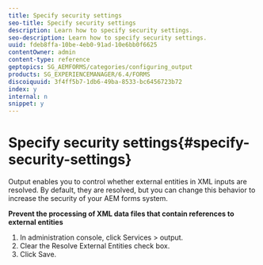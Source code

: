 ```yaml
---
title: Specify security settings
seo-title: Specify security settings
description: Learn how to specify security settings.
seo-description: Learn how to specify security settings.
uuid: fdeb8ffa-10be-4eb0-91ad-10e6bb0f6625
contentOwner: admin
content-type: reference
geptopics: SG_AEMFORMS/categories/configuring_output
products: SG_EXPERIENCEMANAGER/6.4/FORMS
discoiquuid: 3f4ff5b7-1db6-49ba-8533-bc6456723b72
index: y
internal: n
snippet: y
---
```


# Specify security settings{#specify-security-settings}

Output enables you to control whether external entities in XML inputs are resolved. By default, they are resolved, but you can change this behavior to increase the security of your AEM forms system.

**Prevent the processing of XML data files that contain references to external entities**

1. In administration console, click Services &gt; output.
1. Clear the Resolve External Entities check box.
1. Click Save.

